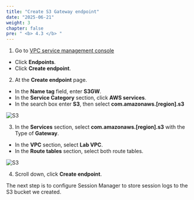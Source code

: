 ```yaml
---
title: "Create S3 Gateway endpoint"
date: "2025-06-21"
weight: 3
chapter: false
pre: " <b> 4.3 </b> "
---
```


1. Go to [VPC service management console](https://console.aws.amazon.com/vpc/home)

- Click **Endpoints**.
- Click **Create endpoint**.

2. At the **Create endpoint** page.

- In the **Name tag** field, enter **S3GW**.
- In the **Service Category** section, click **AWS services**.
- In the search box enter **S3**, then select **com.amazonaws.[region].s3**

![S3](/images/4.s3/008-s3.png)

3. In the **Services** section, select **com.amazonaws.[region].s3** with the Type of **Gateway**.

- In the **VPC** section, select **Lab VPC**.
- In the **Route tables** section, select both route tables.

![S3](/images/4.s3/009-s3.png)

4. Scroll down, click **Create endpoint**.

The next step is to configure Session Manager to store session logs to the S3 bucket we created.
